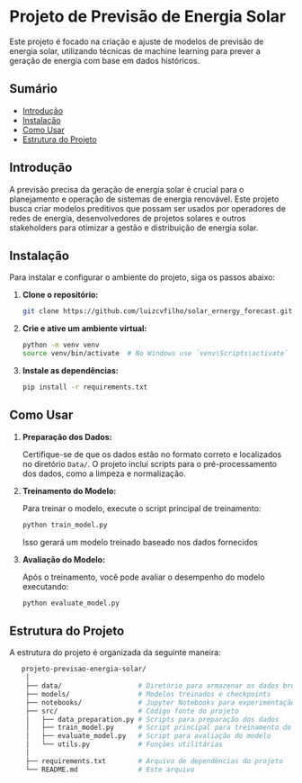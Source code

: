 # Projeto de Previsão de Energia Solar

Este projeto é focado na criação e ajuste de modelos de previsão de energia solar, utilizando técnicas de machine learning para prever a geração de energia com base em dados históricos.

## Sumário

- [Introdução](#introdução)
- [Instalação](#instalação)
- [Como Usar](#como-usar)
- [Estrutura do Projeto](#estrutura-do-projeto)

## Introdução

A previsão precisa da geração de energia solar é crucial para o planejamento e operação de sistemas de energia renovável. Este projeto busca criar modelos preditivos que possam ser usados por operadores de redes de energia, desenvolvedores de projetos solares e outros stakeholders para otimizar a gestão e distribuição de energia solar.

## Instalação

Para instalar e configurar o ambiente do projeto, siga os passos abaixo:

1. **Clone o repositório:**

    ```bash
    git clone https://github.com/luizcvfilho/solar_ernergy_forecast.git
    ```

2. **Crie e ative um ambiente virtual:**

    ```bash
    python -m venv venv
    source venv/bin/activate  # No Windows use `venv\Scripts\activate`
    ```

3. **Instale as dependências:**

    ```bash
    pip install -r requirements.txt
    ```

## Como Usar

1. **Preparação dos Dados:**

   Certifique-se de que os dados estão no formato correto e localizados no diretório `Data/`. O projeto inclui scripts para o pré-processamento dos dados, como a limpeza e normalização.

2. **Treinamento do Modelo:**

   Para treinar o modelo, execute o script principal de treinamento:

   ```bash
   python train_model.py
    ```

    Isso gerará um modelo treinado baseado nos dados fornecidos

3. **Avaliação do Modelo:**

    Após o treinamento, você pode avaliar o desempenho do modelo executando:

   ```bash
   python evaluate_model.py
    ```

## Estrutura do Projeto

A estrutura do projeto é organizada da seguinte maneira:

```bash
   projeto-previsao-energia-solar/
    │
    ├── data/                   # Diretório para armazenar os dados brutos e processados
    ├── models/                 # Modelos treinados e checkpoints
    ├── notebooks/              # Jupyter Notebooks para experimentação e análise
    ├── src/                    # Código fonte do projeto
    │   ├── data_preparation.py # Scripts para preparação dos dados
    │   ├── train_model.py      # Script principal para treinamento do modelo
    │   ├── evaluate_model.py   # Script para avaliação do modelo
    │   └── utils.py            # Funções utilitárias
    │
    ├── requirements.txt        # Arquivo de dependências do projeto
    └── README.md               # Este arquivo
```
